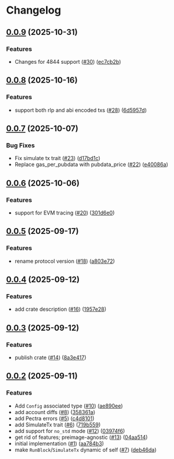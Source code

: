 # Changelog

## [0.0.9](https://github.com/matter-labs/zksync-os-interface/compare/v0.0.8...v0.0.9) (2025-10-31)


### Features

* Changes for 4844 support ([#30](https://github.com/matter-labs/zksync-os-interface/issues/30)) ([ec7cb2b](https://github.com/matter-labs/zksync-os-interface/commit/ec7cb2b97bb384efc1296b9b026bcb056be81494))

## [0.0.8](https://github.com/matter-labs/zksync-os-interface/compare/v0.0.7...v0.0.8) (2025-10-16)


### Features

* support both rlp and abi encoded txs ([#28](https://github.com/matter-labs/zksync-os-interface/issues/28)) ([6d5957d](https://github.com/matter-labs/zksync-os-interface/commit/6d5957dfdfde1701f5adf3f732aef40a60634582))

## [0.0.7](https://github.com/matter-labs/zksync-os-interface/compare/v0.0.6...v0.0.7) (2025-10-07)


### Bug Fixes

* Fix simulate tx trait ([#23](https://github.com/matter-labs/zksync-os-interface/issues/23)) ([d17bd1c](https://github.com/matter-labs/zksync-os-interface/commit/d17bd1c048c832cd3b497abf32f274b705cad1b7))
* Replace gas_per_pubdata with pubdata_price ([#22](https://github.com/matter-labs/zksync-os-interface/issues/22)) ([e40086a](https://github.com/matter-labs/zksync-os-interface/commit/e40086a1623e49de08e26317ce73320b1c4f91bf))

## [0.0.6](https://github.com/matter-labs/zksync-os-interface/compare/v0.0.5...v0.0.6) (2025-10-06)


### Features

* support for EVM tracing ([#20](https://github.com/matter-labs/zksync-os-interface/issues/20)) ([301d6e0](https://github.com/matter-labs/zksync-os-interface/commit/301d6e08b412466f6b3e8c50de6073a48079086f))

## [0.0.5](https://github.com/matter-labs/zksync-os-interface/compare/v0.0.4...v0.0.5) (2025-09-17)


### Features

* rename protocol version ([#18](https://github.com/matter-labs/zksync-os-interface/issues/18)) ([a803e72](https://github.com/matter-labs/zksync-os-interface/commit/a803e72331f44164d95dcb64be93065b19e582f0))

## [0.0.4](https://github.com/matter-labs/zksync-os-interface/compare/v0.0.3...v0.0.4) (2025-09-12)


### Features

* add crate description ([#16](https://github.com/matter-labs/zksync-os-interface/issues/16)) ([1957e28](https://github.com/matter-labs/zksync-os-interface/commit/1957e280de6f28ac38e77401d1e7ed4398c261a5))

## [0.0.3](https://github.com/matter-labs/zksync-os-interface/compare/v0.0.2...v0.0.3) (2025-09-12)


### Features

* publish crate ([#14](https://github.com/matter-labs/zksync-os-interface/issues/14)) ([8a3e417](https://github.com/matter-labs/zksync-os-interface/commit/8a3e4175538b5ca8f6a24a553ae0f7f5deea5f16))

## [0.0.2](https://github.com/matter-labs/zksync-os-interface/compare/v0.0.1...v0.0.2) (2025-09-11)


### Features

* Add `Config` associated type ([#10](https://github.com/matter-labs/zksync-os-interface/issues/10)) ([ae890ee](https://github.com/matter-labs/zksync-os-interface/commit/ae890eec99ff0763d78db40f8e4f0fac76ac4554))
* add account diffs ([#8](https://github.com/matter-labs/zksync-os-interface/issues/8)) ([358361a](https://github.com/matter-labs/zksync-os-interface/commit/358361a576793c81e8fc670e99b9c9d39bb89d38))
* add Pectra errors ([#5](https://github.com/matter-labs/zksync-os-interface/issues/5)) ([c4d8101](https://github.com/matter-labs/zksync-os-interface/commit/c4d8101f20a58cbb5dae2c81625d0371de8f8b03))
* add SimulateTx trait ([#6](https://github.com/matter-labs/zksync-os-interface/issues/6)) ([719b559](https://github.com/matter-labs/zksync-os-interface/commit/719b55960cabe240bda6e0da38af280f93ddc5c8))
* add support for `no_std` mode ([#12](https://github.com/matter-labs/zksync-os-interface/issues/12)) ([03974f6](https://github.com/matter-labs/zksync-os-interface/commit/03974f6aab1b26dea340133069949860afcbb668))
* get rid of features; preimage-agnostic ([#13](https://github.com/matter-labs/zksync-os-interface/issues/13)) ([04aa514](https://github.com/matter-labs/zksync-os-interface/commit/04aa514f167a543255732bc6d99e5705334347e5))
* initial implementation ([#1](https://github.com/matter-labs/zksync-os-interface/issues/1)) ([aa784b3](https://github.com/matter-labs/zksync-os-interface/commit/aa784b3e7d99b1f1df36c211eda4dfccd81fe671))
* make `RunBlock`/`SimulateTx` dynamic of self ([#7](https://github.com/matter-labs/zksync-os-interface/issues/7)) ([deb46da](https://github.com/matter-labs/zksync-os-interface/commit/deb46dad854b9f226e309d07652a7f429e614460))
